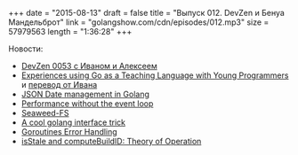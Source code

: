 +++
date = "2015-08-13"
draft = false
title = "Выпуск 012. DevZen и Бенуа Мандельброт"
link = "golangshow.com/cdn/episodes/012.mp3"
size = 57979563
length = "1:36:28"
+++

Новости:

* [DevZen 0053 с Иваном и Алексеем](http://devzen.ru/episode-0053/)
* [Experiences using Go as a Teaching Language with Young Programmers](https://groups.google.com/d/msg/golang-nuts/FIRSDBehb3g/BFiHYVNCwzUJ) и [перевод от Ивана](http://habrahabr.ru/post/264643/)
* [JSON Date management in Golang](http://blog.charmes.net/2015/08/json-date-management-in-golang_7.html)
* [Performance without the event loop](http://dave.cheney.net/2015/08/08/performance-without-the-event-loop)
* [Seaweed-FS](https://github.com/chrislusf/seaweedfs)
* [A cool golang interface trick](http://domas.monkus.lt/posts/2015-08-07-cool-golang-interface-trick/)
* [Goroutines Error Handling](https://www.atatus.com/blog/goroutines-error-handling/)
* [isStale and computeBuildID: Theory of Operation](https://github.com/golang/go/blob/5973558826c14baf4be28e438af608d397ea08dd/src/cmd/go/pkg.go#L1037-L1298)
